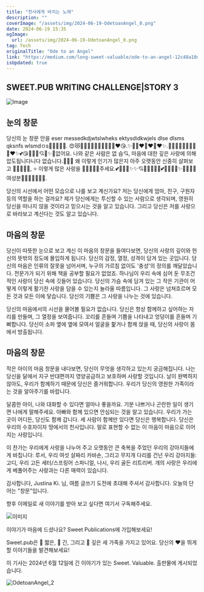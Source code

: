 ```yaml
---
title: "천사에게 바치는 노래"
description: ""
coverImage: "/assets/img/2024-06-19-OdetoanAngel_0.png"
date: 2024-06-19 15:35
ogImage:
  url: /assets/img/2024-06-19-OdetoanAngel_0.png
tag: Tech
originalTitle: "Ode to an Angel"
link: "https://medium.com/long-sweet-valuable/ode-to-an-angel-12c48a10d557"
isUpdated: true
---
```


## SWEET.PUB WRITING CHALLENGE|STORY 3

![Image](/assets/img/2024-06-19-OdetoanAngel_0.png)

## 눈의 창문

당신의 눈 창문 안을 eser messedkdjwtslwheks ektysdidkwjels dlse dlsms qksnfs wlsmdㅁs💖💕💗💞💘. 😍😻🥰✨🌟💫💓✨🥺💕💖✨❤️😘.✨💞😊❤️💓❤️💓❤️✨.💖💞🌟💖🌟✨🥰💗💞❤️✨💕😘💓🌟🥺💘💖✨💓없어요. 나와 같은 사람은 없 슴💘, 마음에 대한 깊은 사랑에 의해 압도됩니다니다 없습니다.💓✨💓 왜 이렇게 인기가 많은지 아주 오랫동안 신중히 살펴보고 💓🌟😊💕😘, ⭐ 이렇게 많은 사랑을 💖💞💓💕😘주세요.💕💓🌟💖✨✨💘💖💓🌟💓💓💕😊💓😊😍✨💞😍🥺😍여성분💞💗💘🌙✨💖💞.

<div class="content-ad"></div>

당신의 시선에서 어떤 모습으로 나를 보고 계신가요? 저는 당신에게 엄마, 친구, 구원자 등의 역할을 하는 걸까요? 제가 당신에게는 투신할 수 있는 사람으로 생각되며, 영원히 당신을 떠나지 않을 것이라고 믿으시는 것을 알고 있습니다. 그리고 당신은 저를 사랑으로 바라보고 계신다는 것도 알고 있습니다.

## 마음의 창문

당신이 따뜻한 눈으로 보고 계신 이 마음의 창문을 들여다보면, 당신의 사랑의 깊이와 헌신의 뜻밖의 정도에 몰입하게 됩니다. 당신의 감정, 열정, 성격이 담겨 있는 곳입니다. 당신의 마음은 인류의 잘못을 넘어서며, 누구의 가르침 없이도 '충성'의 정의를 깨달았습니다. 전문가가 되기 위해 책을 공부할 필요가 없었죠. 하나님이 우리 속에 심어 둔 무조건적인 사랑이 당신 속에 깃들어 있습니다. 당신의 가슴 속에 담겨 있는 그 작은 기관이 어떻게 이렇게 활기찬 사랑을 담을 수 있는지 놀라울 따름입니다. 그 사랑은 넘쳐흐르며 모든 것과 모든 이에 닿습니다. 당신의 기쁨은 그 사랑을 나누는 것에 있습니다.

당신의 마음에서의 시선을 물어볼 필요가 없습니다. 당신은 항상 함께하고 싶어하는 자리를 만들며, 그 열정을 보여줍니다. 꼬리를 흔들며 기쁨을 나타내고 엉덩이를 흔들며 기뻐합니다. 당신이 소파 옆에 옆에 모여서 얼굴을 핥거나 함께 앉을 때, 당신의 사랑이 몸에서 방출됩니다.

<div class="content-ad"></div>

## 마음의 창문

작은 아이의 마음 창문을 내다보면, 당신이 무엇을 생각하고 있는지 궁금해집니다. 나는 당신을 달에서 지구 반대편까지 영양공급하고 보호하며 사랑할 것입니다. 날이 완벽하지 않아도, 우리가 함께하기 때문에 당신은 즐거워합니다. 우리가 당신의 영원한 가족이라는 것을 알아주기를 바랍니다.

달콤한 아이, 나와 대화할 수 있다면 얼마나 좋을까요. 기분 나쁘거나 곤란한 일이 생기면 나에게 말해주세요. 아빠와 함께 있으면 안심되는 것을 알고 있습니다. 우리가 가는 곳이 어디든, 당신도 함께 갑니다. 세 사람이 함께만 있다면 당신은 행복합니다. 당신은 우리의 수호자이자 땅에서의 천사입니다. 말로 표현할 수 없는 이 마음이 마음으로 이어지는 사랑입니다.

이 찬가는 우리에게 사랑을 나누어 주고 오랫동안 큰 축복을 주었던 우리의 강아지들에게 바칩니다: 루서, 우리 여섯 살짜리 카바숀, 그리고 무지개 다리를 건넌 우리 강아지들: 고디, 우리 고든 세터/스프링어 스파니얼, 나시, 우리 골든 리트리버. 개의 사랑은 우리에게 베풀어주는 사랑과는 다른 매력이 있습니다.

<div class="content-ad"></div>

감사합니다, Justina Ki. 님, 여름 글쓰기 도전에 초대해 주셔서 감사합니다. 오늘의 단어는 "창문"입니다.

향후 이메일로 새 이야기를 받아 보고 싶다면 여기서 구독해주세요.

![이미지](/assets/img/2024-06-19-OdetoanAngel_1.png)

이야기가 마음에 드셨나요? Sweet Publications에 가입해보세요!

<div class="content-ad"></div>

Sweet.pub은 💚 짧은, 💙 긴, 그리고 🧡 깊은 세 가족을 가지고 있어요.
당신의 ❤️을 뛰게 할 이야기들을 발견해보세요!

이 기사는 2024년 6월 12일에 긴 이야기가 있는 Sweet. Valuable. 출판물에 게시되었습니다.

![OdetoanAngel_2](/assets/img/2024-06-19-OdetoanAngel_2.png)
